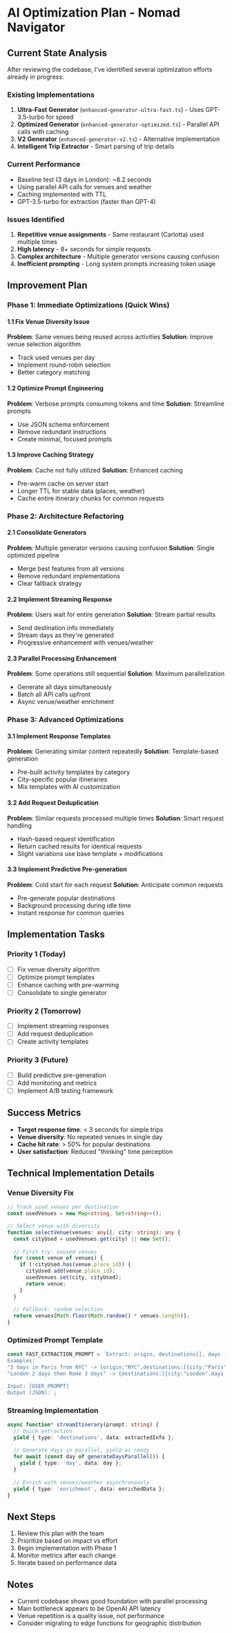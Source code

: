 # AI Optimization Plan - Nomad Navigator

## Current State Analysis

After reviewing the codebase, I've identified several optimization efforts already in progress:

### Existing Implementations
1. **Ultra-Fast Generator** (`enhanced-generator-ultra-fast.ts`) - Uses GPT-3.5-turbo for speed
2. **Optimized Generator** (`enhanced-generator-optimized.ts`) - Parallel API calls with caching
3. **V2 Generator** (`enhanced-generator-v2.ts`) - Alternative implementation
4. **Intelligent Trip Extractor** - Smart parsing of trip details

### Current Performance
- Baseline test (3 days in London): ~8.2 seconds
- Using parallel API calls for venues and weather
- Caching implemented with TTL
- GPT-3.5-turbo for extraction (faster than GPT-4)

### Issues Identified
1. **Repetitive venue assignments** - Same restaurant (Carlotta) used multiple times
2. **High latency** - 8+ seconds for simple requests
3. **Complex architecture** - Multiple generator versions causing confusion
4. **Inefficient prompting** - Long system prompts increasing token usage

## Improvement Plan

### Phase 1: Immediate Optimizations (Quick Wins)

#### 1.1 Fix Venue Diversity Issue
**Problem**: Same venues being reused across activities
**Solution**: Improve venue selection algorithm
- Track used venues per day
- Implement round-robin selection
- Better category matching

#### 1.2 Optimize Prompt Engineering
**Problem**: Verbose prompts consuming tokens and time
**Solution**: Streamline prompts
- Use JSON schema enforcement
- Remove redundant instructions
- Create minimal, focused prompts

#### 1.3 Improve Caching Strategy
**Problem**: Cache not fully utilized
**Solution**: Enhanced caching
- Pre-warm cache on server start
- Longer TTL for stable data (places, weather)
- Cache entire itinerary chunks for common requests

### Phase 2: Architecture Refactoring

#### 2.1 Consolidate Generators
**Problem**: Multiple generator versions causing confusion
**Solution**: Single optimized pipeline
- Merge best features from all versions
- Remove redundant implementations
- Clear fallback strategy

#### 2.2 Implement Streaming Response
**Problem**: Users wait for entire generation
**Solution**: Stream partial results
- Send destination info immediately
- Stream days as they're generated
- Progressive enhancement with venues/weather

#### 2.3 Parallel Processing Enhancement
**Problem**: Some operations still sequential
**Solution**: Maximum parallelization
- Generate all days simultaneously
- Batch all API calls upfront
- Async venue/weather enrichment

### Phase 3: Advanced Optimizations

#### 3.1 Implement Response Templates
**Problem**: Generating similar content repeatedly
**Solution**: Template-based generation
- Pre-built activity templates by category
- City-specific popular itineraries
- Mix templates with AI customization

#### 3.2 Add Request Deduplication
**Problem**: Similar requests processed multiple times
**Solution**: Smart request handling
- Hash-based request identification
- Return cached results for identical requests
- Slight variations use base template + modifications

#### 3.3 Implement Predictive Pre-generation
**Problem**: Cold start for each request
**Solution**: Anticipate common requests
- Pre-generate popular destinations
- Background processing during idle time
- Instant response for common queries

## Implementation Tasks

### Priority 1 (Today)
- [ ] Fix venue diversity algorithm
- [ ] Optimize prompt templates
- [ ] Enhance caching with pre-warming
- [ ] Consolidate to single generator

### Priority 2 (Tomorrow)
- [ ] Implement streaming responses
- [ ] Add request deduplication
- [ ] Create activity templates

### Priority 3 (Future)
- [ ] Build predictive pre-generation
- [ ] Add monitoring and metrics
- [ ] Implement A/B testing framework

## Success Metrics
- **Target response time**: < 3 seconds for simple trips
- **Venue diversity**: No repeated venues in single day
- **Cache hit rate**: > 50% for popular destinations
- **User satisfaction**: Reduced "thinking" time perception

## Technical Implementation Details

### Venue Diversity Fix
```typescript
// Track used venues per destination
const usedVenues = new Map<string, Set<string>>();

// Select venue with diversity
function selectVenue(venues: any[], city: string): any {
  const cityUsed = usedVenues.get(city) || new Set();
  
  // First try: unused venues
  for (const venue of venues) {
    if (!cityUsed.has(venue.place_id)) {
      cityUsed.add(venue.place_id);
      usedVenues.set(city, cityUsed);
      return venue;
    }
  }
  
  // Fallback: random selection
  return venues[Math.floor(Math.random() * venues.length)];
}
```

### Optimized Prompt Template
```typescript
const FAST_EXTRACTION_PROMPT = `Extract: origin, destinations[], days (number).
Examples:
"3 days in Paris from NYC" -> {origin:"NYC",destinations:[{city:"Paris",days:3}]}
"London 2 days then Rome 3 days" -> {destinations:[{city:"London",days:2},{city:"Rome",days:3}]}

Input: [USER_PROMPT]
Output (JSON):`;
```

### Streaming Implementation
```typescript
async function* streamItinerary(prompt: string) {
  // Quick extraction
  yield { type: 'destinations', data: extractedInfo };
  
  // Generate days in parallel, yield as ready
  for await (const day of generateDaysParallel()) {
    yield { type: 'day', data: day };
  }
  
  // Enrich with venues/weather asynchronously
  yield { type: 'enrichment', data: enrichedData };
}
```

## Next Steps
1. Review this plan with the team
2. Prioritize based on impact vs effort
3. Begin implementation with Phase 1
4. Monitor metrics after each change
5. Iterate based on performance data

## Notes
- Current codebase shows good foundation with parallel processing
- Main bottleneck appears to be OpenAI API latency
- Venue repetition is a quality issue, not performance
- Consider migrating to edge functions for geographic distribution